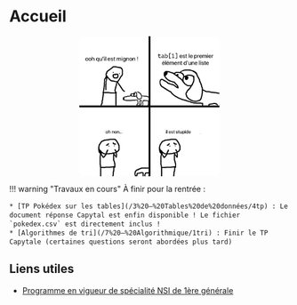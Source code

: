 # Accueil
<!-- 
Cours, exercices et autres ressources pour mes élèves de 1ère en spécialité NSI au lycée Émile Combes à Pons.

!!! quote "Edsger W. Dijkstra "
    Computer Science is no more about computers than astronomy is about telescopes. -->

<img src="ressources/chien.png" alt="Chien Image" style="width: 50%; border-radius: 10px; display: block; margin: 0 auto;">

!!! warning "Travaux en cours"
    À finir pour la rentrée :

    * [TP Pokédex sur les tables](/3%20–%20Tables%20de%20données/4tp) : Le document réponse Capytal est enfin disponible ! Le fichier `pokedex.csv` est directement inclus !
    * [Algorithmes de tri](/7%20–%20Algorithmique/1tri) : Finir le TP Capytale (certaines questions seront abordées plus tard)

## Liens utiles
* [Programme en vigueur de spécialité NSI de 1ère générale](https://eduscol.education.fr/document/30007/download)

<!-- ``` py hl_lines="2 3" linenums="1"
import tensorflow as tf

def coucou(a):
    pass
```

=== "C"

    ``` c
    #include <stdio.h>

    int main(void) {
      printf("Hello world!\n");
      return 0;
    }
    ```

=== "C++"

    ``` c++
    #include <iostream>

    int main(void) {
      std::cout << "Hello world!" << std::endl;
      return 0;
    }
    ```

Et pourquoi pas inline `#!python import tensorflow as tf`. :warning:

$$
\operatorname{ker} f=\{g\in G:f(g)=e_{H}\}{\mbox{.}}
$$ -->